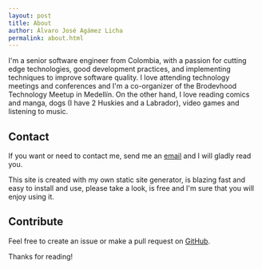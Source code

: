 ```yaml
---
layout: post
title: About
author: Álvaro José Agámez Licha
permalink: about.html
---
```


I'm a senior software engineer from Colombia, with a passion for cutting edge technologies, good development practices, and implementing techniques to improve software quality. I love attending technology meetings and conferences and I'm a co-organizer of the Brodevhood Technology Meetup in Medellín. On the other hand, I love reading comics and manga, dogs (I have 2 Huskies and a Labrador), video games and listening to music.

## Contact

If you want or need to contact me, send me an [email](mailto:alvaroagamez@outlook.com) and I will gladly read you.

This site is created with my own static site generator, is blazing fast and easy to install and use, please take a look, is free and I'm sure that you will enjoy using it.

## Contribute
Feel free to create an issue or make a pull request on [GitHub](https://github.com/aagamezl/static-site-generator).

Thanks for reading!
